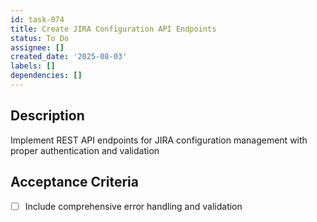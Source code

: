 ```yaml
---
id: task-074
title: Create JIRA Configuration API Endpoints
status: To Do
assignee: []
created_date: '2025-08-03'
labels: []
dependencies: []
---
```


## Description

Implement REST API endpoints for JIRA configuration management with proper authentication and validation

## Acceptance Criteria

- [ ] Include comprehensive error handling and validation

